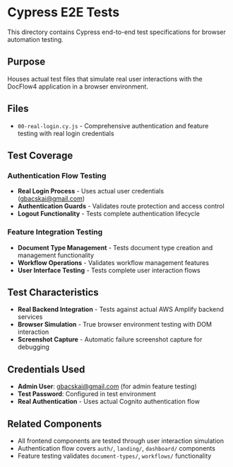 # Cypress E2E Tests

This directory contains Cypress end-to-end test specifications for browser automation testing.

## Purpose
Houses actual test files that simulate real user interactions with the DocFlow4 application in a browser environment.

## Files
- `00-real-login.cy.js` - Comprehensive authentication and feature testing with real login credentials

## Test Coverage

### Authentication Flow Testing
- **Real Login Process** - Uses actual user credentials (gbacskai@gmail.com)
- **Authentication Guards** - Validates route protection and access control
- **Logout Functionality** - Tests complete authentication lifecycle

### Feature Integration Testing
- **Document Type Management** - Tests document type creation and management functionality
- **Workflow Operations** - Validates workflow management features
- **User Interface Testing** - Tests complete user interaction flows

## Test Characteristics
- **Real Backend Integration** - Tests against actual AWS Amplify backend services
- **Browser Simulation** - True browser environment testing with DOM interaction
- **Screenshot Capture** - Automatic failure screenshot capture for debugging

## Credentials Used
- **Admin User**: gbacskai@gmail.com (for admin feature testing)
- **Test Password**: Configured in test environment
- **Real Authentication** - Uses actual Cognito authentication flow

## Related Components
- All frontend components are tested through user interaction simulation
- Authentication flow covers `auth/`, `landing/`, `dashboard/` components
- Feature testing validates `document-types/`, `workflows/` functionality
